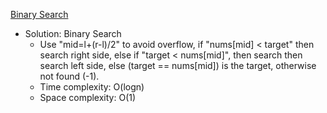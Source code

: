 [Binary Search](https://leetcode.com/problems/binary-search/)  

- Solution: Binary Search
    - Use "mid=l+(r-l)/2" to avoid overflow, if "nums[mid] < target" then search right side, else if "target < nums[mid]", then search then search left side, else (target == nums[mid]) is the target, otherwise not found (-1).
    - Time complexity: O(logn)
    - Space complexity: O(1)